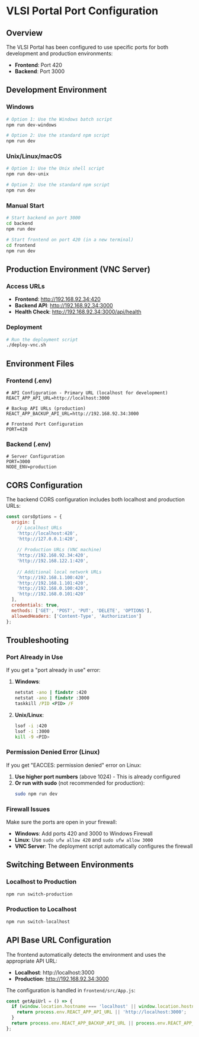 # VLSI Portal Port Configuration

## Overview
The VLSI Portal has been configured to use specific ports for both development and production environments:

- **Frontend**: Port 420
- **Backend**: Port 3000

## Development Environment

### Windows
```bash
# Option 1: Use the Windows batch script
npm run dev-windows

# Option 2: Use the standard npm script
npm run dev
```

### Unix/Linux/macOS
```bash
# Option 1: Use the Unix shell script
npm run dev-unix

# Option 2: Use the standard npm script
npm run dev
```

### Manual Start
```bash
# Start backend on port 3000
cd backend
npm run dev

# Start frontend on port 420 (in a new terminal)
cd frontend
npm run dev
```

## Production Environment (VNC Server)

### Access URLs
- **Frontend**: http://192.168.92.34:420
- **Backend API**: http://192.168.92.34:3000
- **Health Check**: http://192.168.92.34:3000/api/health

### Deployment
```bash
# Run the deployment script
./deploy-vnc.sh
```

## Environment Files

### Frontend (.env)
```env
# API Configuration - Primary URL (localhost for development)
REACT_APP_API_URL=http://localhost:3000

# Backup API URLs (production)
REACT_APP_BACKUP_API_URL=http://192.168.92.34:3000

# Frontend Port Configuration
PORT=420
```

### Backend (.env)
```env
# Server Configuration
PORT=3000
NODE_ENV=production
```

## CORS Configuration

The backend CORS configuration includes both localhost and production URLs:

```javascript
const corsOptions = {
  origin: [
    // Localhost URLs
    'http://localhost:420',
    'http://127.0.0.1:420',
    
    // Production URLs (VNC machine)
    'http://192.168.92.34:420',
    'http://192.168.122.1:420',
    
    // Additional local network URLs
    'http://192.168.1.100:420',
    'http://192.168.1.101:420',
    'http://192.168.0.100:420',
    'http://192.168.0.101:420'
  ],
  credentials: true,
  methods: ['GET', 'POST', 'PUT', 'DELETE', 'OPTIONS'],
  allowedHeaders: ['Content-Type', 'Authorization']
};
```

## Troubleshooting

### Port Already in Use
If you get a "port already in use" error:

1. **Windows**: 
   ```cmd
   netstat -ano | findstr :420
   netstat -ano | findstr :3000
   taskkill /PID <PID> /F
   ```

2. **Unix/Linux**:
   ```bash
   lsof -i :420
   lsof -i :3000
   kill -9 <PID>
   ```

### Permission Denied Error (Linux)
If you get "EACCES: permission denied" error on Linux:

1. **Use higher port numbers** (above 1024) - This is already configured
2. **Or run with sudo** (not recommended for production):
   ```bash
   sudo npm run dev
   ```

### Firewall Issues
Make sure the ports are open in your firewall:

- **Windows**: Add ports 420 and 3000 to Windows Firewall
- **Linux**: Use `sudo ufw allow 420` and `sudo ufw allow 3000`
- **VNC Server**: The deployment script automatically configures the firewall

## Switching Between Environments

### Localhost to Production
```bash
npm run switch-production
```

### Production to Localhost
```bash
npm run switch-localhost
```

## API Base URL Configuration

The frontend automatically detects the environment and uses the appropriate API URL:

- **Localhost**: http://localhost:3000
- **Production**: http://192.168.92.34:3000

The configuration is handled in `frontend/src/App.js`:

```javascript
const getApiUrl = () => {
  if (window.location.hostname === 'localhost' || window.location.hostname === '127.0.0.1') {
    return process.env.REACT_APP_API_URL || 'http://localhost:3000';
  }
  return process.env.REACT_APP_BACKUP_API_URL || process.env.REACT_APP_API_URL || 'http://localhost:3000';
};
```

